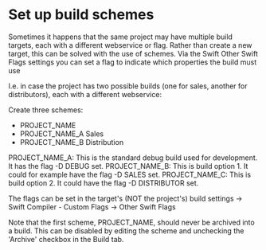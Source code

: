 # Set up build schemes

Sometimes it happens that the same project may have multiple build targets, each with a different webservice or flag. Rather than create a
new target, this can be solved with the use of schemes. Via the Swift Other Swift Flags settings you can set a flag to indicate which properties the build must use 

I.e. in case the project has two possible builds (one for sales, another for distributors), each with a different webservice:

Create three schemes:

* PROJECT_NAME
* PROJECT_NAME_A Sales
* PROJECT_NAME_B Distribution

PROJECT_NAME_A: This is the standard debug build used for development. It has the flag -D DEBUG set.
PROJECT_NAME_B: This is build option 1. It could for example have the flag -D SALES set.
PROJECT_NAME_C: This is build option 2. It could have the flag -D DISTRIBUTOR set.

The flags can be set in the target's (NOT the project's) build settings -> Swift Compiler - Custom Flags -> Other Swift Flags

Note that the first scheme, PROJECT_NAME, should never be archived into a build. This can be disabled by editing the scheme and unchecking
the 'Archive' checkbox in the Build tab.
